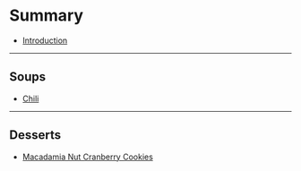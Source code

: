 # Summary

* [Introduction](README.md)

----
## Soups
* [Chili](Soups/chili.md)

----
## Desserts

* [Macadamia Nut Cranberry Cookies](desserts/macadamiaNutCookies.md)
